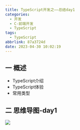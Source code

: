 ```yaml
---
title: TypeScript开发之——总结day1
categories:
  - 开发
  - C-前端开发
  - TypeScript
tags:
  - TypeScript
abbrlink: 87a3724d
date: 2023-04-30 10:02:19
---
```

## 一 概述

* TypeScript介绍
* TypeScript体验
* 常用类型

<!--more-->

## 二  思维导图-day1

![][1]



[1]:https://raw.githubusercontent.com/PGzxc/CDN/master/blog-ts/ts-summary-day1.png